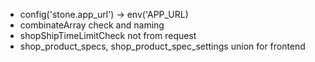 - config('stone.app_url') -> env('APP_URL)
- combinateArray check and naming
- shopShipTimeLimitCheck not from request
- shop_product_specs, shop_product_spec_settings union for frontend